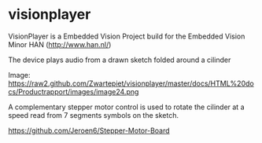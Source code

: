 visionplayer
============

VisionPlayer is a Embedded Vision Project build for the Embedded Vision Minor HAN (http://www.han.nl/)

The device plays audio from a drawn sketch folded around a cilinder

Image: https://raw2.github.com/Zwartepiet/visionplayer/master/docs/HTML%20docs/Productrapport/images/image24.png

A complementary stepper motor control is used to rotate the cilinder at a speed read from 7 segments symbols on the sketch.

https://github.com/Jeroen6/Stepper-Motor-Board
